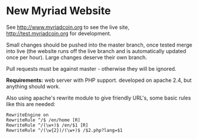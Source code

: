 # New Myriad Website

See http://www.myriadcoin.org to see the live site, http://test.myriadcoin.org for development.

Small changes should be pushed into the master branch, once tested merge into live (the website runs off the live branch and is automatically updated once per hour).
Large changes deserve their own branch.

Pull requests must be against master - otherwise they will be ignored.

**Requirements:** web server with PHP support. developed on apache 2.4, but anything should work.

Also using apache's rewrite module to give friendly URL's, some basic rules like this are needed:

```
RewriteEngine on
RewriteRule ^/$ /en/home [R]
RewriteRule ^/(\w+)$ /en/$1 [R]
RewriteRule ^/(\w{2})/(\w+)$ /$2.php?lang=$1
```
